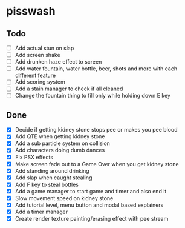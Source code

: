 # pisswash

## Todo

- [ ] Add actual stun on slap
- [ ] Add screen shake
- [ ] Add drunken haze effect to screen
- [ ] Add water fountain, water bottle, beer, shots and more with each different feature
- [ ] Add scoring system
- [ ] Add a stain manager to check if all cleaned
- [ ] Change the fountain thing to fill only while holding down E key

## Done

- [x] Decide if getting kidney stone stops pee or makes you pee blood
- [x] Add QTE when getting kidney stone
- [x] Add a sub particle system on collision
- [x] Add characters doing dumb dances
- [x] Fix PSX effects
- [x] Make screen fade out to a Game Over when you get kidney stone
- [x] Add standing around drinking
- [x] Add slap when caught stealing
- [x] Add F key to steal bottles
- [x] Add a game manager to start game and timer and also end it
- [x] Slow movement speed on kidney stone
- [x] Add tutorial level, menu button and modal based explainers
- [x] Add a timer manager
- [x] Create render texture painting/erasing effect with pee stream
